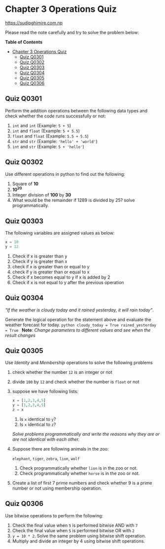 # Chapter 3 Operations Quiz
https://sudipghimire.com.np

Please read the note carefully and try to solve the problem below:

**Table of Contents**
- [Chapter 3 Operations Quiz](#chapter-3-operations-quiz)
  - [Quiz Q0301](#quiz-q0301)
  - [Quiz Q0302](#quiz-q0302)
  - [Quiz Q0303](#quiz-q0303)
  - [Quiz Q0304](#quiz-q0304)
  - [Quiz Q0305](#quiz-q0305)
  - [Quiz Q0306](#quiz-q0306)

## Quiz Q0301
Perform the addition operations between the following data types and check whether the code runs successfully or not:
1. `int` and `int` (Example: `5 + 5`)
2. `int` and `float` (Example: `5 + 5.5`)
3. `float` and `float` (Example: `5.5 + 5.5`)
4. `str` and `str` (Example: `'hello' + 'world'`)
5. `int` and `str` (Example: `5 + 'hello'`)


## Quiz Q0302
Use different operations in python to find out the following:

1. Square of **10**
2. **10<sup>20</sup>**
3. Integer division of **100** by **30**
4. What would be the remainder if 1289 is divided by 25? solve programmatically.

## Quiz Q0303
The following variables are assigned values as below:

```python
x = 10
y = 12
```

1. Check if x is greater than y
2. Check if y is greater than x
3. check if x is greater than or equal to y
4. check if y is greater than or equal to x
5. Check if x becomes equal to y if x is added by 2
6. Check if x is not equal to y after the previous operation

## Quiz Q0304
*"If the weather is cloudy today and it rained yesterday, it will rain today"*.

   Generate the logical operation for the statement above and evaluate the weather forecast for today.
    ```python
    cloudy_today = True
    rained_yesterday = True
    ```
    **Note**: *Change parameters to different values and see when the result changes*

## Quiz Q0305
Use *Identity* and *Membership* operations to solve the following problems

1. check whether the number `12` is an integer or not
2. divide `100` by `12` and check whether the number is `float` or not
3. suppose we have following lists:
   ``` python
   x = [1,2,3,4,5]
   y = [1,2,3,4,5]
   z = x
   ```
   1. Is `x` identical to `y`?
   2. Is `x` identical to `z`?

   *Solve problems programmatically and write the reasons why they are or are not identical with each other.*
4. Suppose there are following animals in the zoo:

   `elephant`, `tiger`, `zebra`, `lion`, `wolf`
   1. Check programmatically whether `lion` is in the zoo or not.
   2. Check programmatically whether `horse` is in the zoo or not.
5. Create a list of first 7 prime numbers and check whether 9 is a prime number or not using membership operation.


## Quiz Q0306
Use bitwise operations to perform the following:
1. Check the final value when `5` is performed bitwise AND with `7`
2. Check the final value when `5` is performed bitwise OR with `2`
3. `y = 10 * 2`. Solve the same problem using bitwise shift operation.
4. Multiply and divide an integer by 4 using bitwise shift operations.
